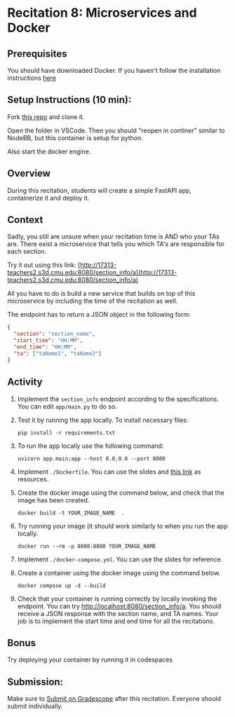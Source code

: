 # Recitation 8: Microservices and Docker

## Prerequisites

You should have downloaded Docker. If you haven't follow the installation instructions [here](https://docs.docker.com/get-docker/)

## Setup Instructions (10 min):

Fork [this repo](https://github.com/CMU-313/f25-docker-recitation) and clone it.

Open the folder in VSCode.  Then you should "reopen in continer" similar to NodeBB, but this container is setup for python.

Also start the docker engine.

## Overview

During this recitation, students will create a simple FastAPI app, containerize it and deploy it.

## Context

Sadly, you still are unsure when your recitation time is AND who your TAs are. There exist a microservice that tells you which TA's are responsible for each section.

Try it out using this link: [http://17313-teachers2.s3d.cmu.edu:8080/section_info/a](http://17313-teachers2.s3d.cmu.edu:8080/section_info/a)

All you have to do is build a new service that builds on top of this microservice by including the time of the recitation as well.

The endpoint has to return a JSON object in the following form:

```json
{
  "section": "section_name",
  "start_time": "HH:MM",
  "end_time": "HH:MM",
  "ta": ["taName1", "taName2"]
}
```

## Activity

1. Implement the `section_info` endpoint according to the specifications. You can edit `app/main.py` to do so.
2. Test it by running the app locally.
   To install necessary files:

   ```terminal
   pip install -r requirements.txt
   ```

3. To run the app locally use the following command:

   ```terminal
   uvicorn app.main:app --host 0.0.0.0 --port 8080
   ```

4. Implement `./Dockerfile`. You can use the slides and [this link](https://docs.docker.com/engine/reference/builder/) as resources.
5. Create the docker image using the command below, and check that the image has been created.

   ```terminal
   docker build -t YOUR_IMAGE_NAME  .
   ```

6. Try running your image (it should work similarly to when you run the app locally.
   ```terminal
   docker run --rm -p 8080:8080 YOUR_IMAGE_NAME
   ```

7. Implement `./docker-compose.yml`. You can use the slides for reference.
8. Create a container using the docker image using the command below.

   ```terminal
   docker compose up -d --build
   ```

10. Check that your container is running correctly by locally invoking the endpoint.
   You can try [http://localhost:8080/section_info/a](http://localhost:8080/section_info/a).
    You should receive a JSON response with the section name, and TA names. Your job is to implement the start time and end time for all the recitations.

## Bonus

Try deploying your container by running it in codespaces

## Submission: 
Make sure to [Submit on Gradescope](https://www.gradescope.com/courses/1086939/assignments/7049021/submissions) after this recitation. Everyone should submit individually.
